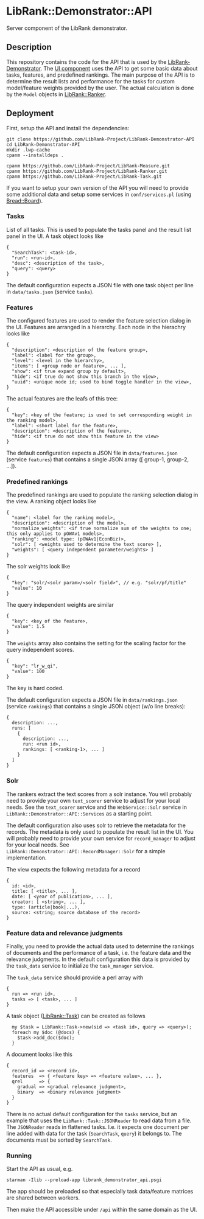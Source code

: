 # LibRank::Demonstrator::API

Server component of the LibRank demonstrator.

## Description

This repository contains the code for the API that is used by the
[LibRank-Demonstrator](http://librank-demo.zbw.eu). 
The [UI component](https://github.com/LibRank-Project/LibRank-Demonstrator-UI)
uses the API to get some basic data about tasks, features, and 
predefined rankings. The main purpose of the API is to determine the result 
lists and performance for the tasks for custom model/feature weights 
provided by the user. The actual calculation is done by the `Model` objects in 
[LibRank::Ranker](https://github.com/LibRank-Project/LibRank-Ranker).


## Deployment

First, setup the API and install the dependencies:

```
git clone https://github.com/LibRank-Project/LibRank-Demonstrator-API
cd LibRank-Demonstrator-API
mkdir .lwp-cache
cpanm --installdeps .

cpanm https://github.com/LibRank-Project/LibRank-Measure.git
cpanm https://github.com/LibRank-Project/LibRank-Ranker.git
cpanm https://github.com/LibRank-Project/LibRank-Task.git
```

If you want to setup your own version of the API you will need to provide some
additional data and setup some services in `conf/services.pl` (using [Bread::Board](https://metacpan.org/pod/Bread::Board)).


### Tasks

List of all tasks. This is used to populate the tasks panel and the result list panel in the UI. A task object looks like

```
{
  "SearchTask": <task-id>,
  "run": <run-id>,
  "desc": <description of the task>,
  "query": <query>
}
```

The default configuration expects a JSON file with one task object per line in `data/tasks.json` (service `tasks`).

### Features

The configured features are used to render the feature selection dialog in the UI.
Features are arranged in a hierarchy. Each node in the hierachry looks like

```
{
  "description": <description of the feature group>,
  "label": <label for the group>,
  "level": <level in the hierarchy>,
  "items": [ <group node or feature>, ... ],
  "show": <if true expand group by default>,
  "hide": <if true do not show this branch in the view>,
  "uuid": <unique node id; used to bind toggle handler in the view>,
}
```

The actual features are the leafs of this tree:

```
{
  "key": <key of the feature; is used to set corresponding weight in the ranking model>,
  "label": <short label for the feature>,
  "description": <description of the feature>,
  "hide": <if true do not show this feature in the view>
}
```

The default configuration expects a JSON file in `data/features.json` (service `features`) that contains a single JSON array ([ group-1, group-2, ...]). 

### Predefined rankings

The predefined rankings are used to populate the ranking selection dialog in the view.
A ranking object looks like

```
{
  "name": <label for the ranking model>,
  "description": <description of the model>,  
  "normalize_weights": <if true normalize sum of the weights to one; this only applies to pOWAv1 models>,
  "ranking": <model type: (pOWAv1|EconBiz)>,
  "solr": [ <weights used to determine the text score> ],
  "weights": [ <query independent parameter/weights> ]
}
```

The solr weights look like

```
{
  "key": "solr/<solr param>/<solr field>", // e.g. "solr/pf/title"
  "value": 10
}
```

The query independent weights are similar

```
{
  "key": <key of the feature>,
  "value": 1.5
}
```

The `weights` array also contains the setting for the scaling factor for the query independent scores.

```
{
  "key": "lr_w_qi",
  "value": 100
}
```
The key is hard coded.

The default configuration expects a JSON file in `data/rankings.json` (service `rankings`) that contains a single JSON object (w/o line breaks):
```
{
  description: ...,
  runs: [
    {
      description: ...,
      run: <run id>,
      rankings: [ <ranking-1>, ... ]
    }
  ]
}
```


### Solr

The rankers extract the text scores from a solr instance. You will probably need to provide your own `text_scorer` service to adjust for your local needs.
See the `text_scorer` service and the `WebService::Solr` service in
`LibRank::Demonstrator::API::Services` as a starting point.

The default configuration also uses solr to retrieve the metadata for the records. The metadata 
is only used to populate the result list in the UI. You will probably need to provide your own
service for `record_manager` to adjust for your local needs. See `LibRank::Demonstrator::API::RecordManager::Solr`
for a simple implementation.

The view expects the following metadata for a record
```
{
  id: <id>,
  title: [ <title>, ... ],
  date: [ <year of publication>, ... ],
  creator: [ <string>, ... ],
  type: (article|book|...),
  source: <string; source database of the record>
}
```

### Feature data and relevance judgments

Finally, you need to provide the actual data used to determine the rankings of 
documents and the performance of a task, i.e. the feature data and the relevance judgments. In the default configuration this data is provided by the `task_data` service to initialize the `task_manager` service.

The `task_data` service should provide a perl array with

```
{
  run => <run id>,
  tasks => [ <task>, ... ]
}
```
A task object ([LibRank::Task](https://github.com/LibRank-Project/LibRank-Task)) can be created as follows
```
  my $task = LibRank::Task->new(sid => <task id>, query => <query>);
  foreach my $doc (@docs) {
    $task->add_doc($doc);
  }
```
A document looks like this
```
{
  record_id => <record id>,
  features  => { <feature key> => <feature value>, ... },
  qrel      => {
    gradual => <gradual relevance judgment>,
    binary  => <binary relevance judgment>
  }
}
```

There is no actual default configuration for the `tasks` service, but 
an example that uses the `LibRank::Task::JSONReader` to read data from
a file. The `JSONReader` reads in flattened tasks. I.e. it expects 
one document per line added with data for the task (`SearchTask`, 
`query`) it belongs to. The documents must be sorted by `SearchTask`.

### Running

Start the API as usual, e.g.

```
starman -Ilib --preload-app librank_demonstrator_api.psgi
```
The app should be preloaded so that especially task data/feature matrices are shared between workers.

Then make the API accessible under `/api` within the same domain as the UI.

